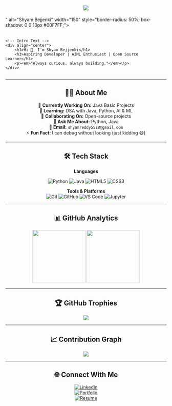 <!-- Profile Layout -->
<div style="display: flex; align-items: center; justify-content: center; gap: 20px; flex-wrap: wrap;">
    <!-- Profile Photo -->
    <img src="https://media.licdn.com/dms/image/v2/D5612AQGOmwfIE5mlWA/article-cover_image-shrink_720_1280/article-cover_image-shrink_720_1280/0/1674617947228?e=1761177600&v=beta&t=O3S_ho2LvsHHbqh5Drl8pc0Q1aLPQV4tdju8HHiYKoM" />
" alt="Shyam Bejjenki" width="150" style="border-radius: 50%; box-shadow: 0 0 10px #00F7FF;">
    
    <!-- Intro Text -->
    <div align="center">
        <h1>Hi 👋, I'm Shyam Bejjenki</h1>
        <h3>Aspiring Developer | AIML Enthusiast | Open Source Learner</h3>
        <p><em>"Always curious, always building."</em></p>
    </div>
</div>

---

<!-- About Me Section -->
<div align="center">

## 👨‍💻 About Me  
🔭 **Currently Working On:** Java Basic Projects  
🌱 **Learning:** DSA with Java, Python, AI & ML  
🤝 **Collaborating On:** Open-source projects  
💬 **Ask Me About:** Python, Java  
📧 **Email:** `shyamreddy5528@gmail.com`  
⚡ **Fun Fact:** I can debug without looking (just kidding 😄)  

</div>

---

<!-- Tech Stack -->
<div align="center">

## 🛠 Tech Stack  

**Languages**  

![Python](https://img.shields.io/badge/Python-0A1A2F?style=for-the-badge&logo=python&logoColor=00F7FF)
![Java](https://img.shields.io/badge/Java-0A1A2F?style=for-the-badge&logo=java&logoColor=00F7FF)
![HTML5](https://img.shields.io/badge/HTML5-0A1A2F?style=for-the-badge&logo=html5&logoColor=00F7FF)
![CSS3](https://img.shields.io/badge/CSS3-0A1A2F?style=for-the-badge&logo=css3&logoColor=00F7FF)  

**Tools & Platforms**  
![Git](https://img.shields.io/badge/Git-0A1A2F?style=for-the-badge&logo=git&logoColor=00F7FF)
![GitHub](https://img.shields.io/badge/GitHub-0A1A2F?style=for-the-badge&logo=github&logoColor=00F7FF)
![VS Code](https://img.shields.io/badge/VS%20Code-0A1A2F?style=for-the-badge&logo=visual-studio-code&logoColor=00F7FF)
![Jupyter](https://img.shields.io/badge/Jupyter-0A1A2F?style=for-the-badge&logo=jupyter&logoColor=00F7FF)

</div>

---

<!-- GitHub Stats -->
<div align="center">

## 📊 GitHub Analytics  
<img src="https://github-readme-stats.vercel.app/api?username=Shyambejjenki&show_icons=true&theme=radical&hide_border=true&title_color=00F7FF&icon_color=00F7FF" height="165px"/>  
<img src="https://github-readme-streak-stats.herokuapp.com?user=Shyambejjenki&theme=radical&hide_border=true&ring=00F7FF&fire=00F7FF&currStreakLabel=00F7FF" height="165px"/>  

---

## 🏆 GitHub Trophies  
<img src="https://github-profile-trophy.vercel.app/?username=Shyambejjenki&theme=onestar&no-frame=true&margin-w=10&row=1&column=6"/>

---

## 📈 Contribution Graph  
<img src="https://github-readme-activity-graph.vercel.app/graph?username=Shyambejjenki&theme=react-dark&bg_color=0A1A2F&color=00F7FF&line=00F7FF&point=FFFFFF&hide_border=true"/>

</div>

---

<!-- Contact -->
<div align="center">

## 🌐 Connect With Me  
[![LinkedIn](https://img.shields.io/badge/LinkedIn-0A66C2?style=for-the-badge&logo=linkedin&logoColor=white)](https://www.linkedin.com/in/shyambejjenki/)  
[![Portfolio](https://img.shields.io/badge/Portfolio-0A1A2F?style=for-the-badge&logo=firefox&logoColor=00F7FF)](https://shyambejjenki.github.io/Portfolio/)  
[![Resume](https://img.shields.io/badge/Resume-0A1A2F?style=for-the-badge&logo=google-drive&logoColor=00F7FF)](https://drive.google.com/file/d/your-resume-id/view?usp=sharing)  

</div>

